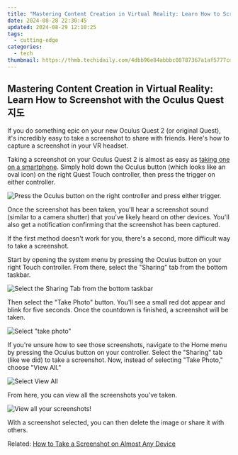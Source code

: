 ```yaml
---
title: "Mastering Content Creation in Virtual Reality: Learn How to Screenshot with the Oculus Quest 지도"
date: 2024-08-28 22:30:45
updated: 2024-08-29 12:10:25
tags:
  - cutting-edge
categories:
  - tech
thumbnail: https://thmb.techidaily.com/4dbb96e84abbbc08787367a1af5777cd4560a19b1ed332d7a4f64409037b9669.jpg
---
```


## Mastering Content Creation in Virtual Reality: Learn How to Screenshot with the Oculus Quest 지도

If you do something epic on your new Oculus Quest 2 (or original Quest), it's incredibly easy to take a screenshot to share with friends. Here's how to capture a screenshot in your VR headset.

 Taking a screenshot on your Oculus Quest 2 is almost as easy as [taking one on a smartphone](https://video-capture.techidaily.com/updated-in-2024-videographers-guide-to-capturing-sports-competitions/). Simply hold down the Oculus button (which looks like an oval icon) on the right Quest Touch controller, then press the trigger on either controller.

![Press the Oculus button on the right controller and press either trigger.](https://static1.howtogeekimages.com/wordpress/wp-content/uploads/2021/02/controller-button.png) 

 Once the screenshot has been taken, you'll hear a screenshot sound (similar to a camera shutter) that you've likely heard on other devices. You'll also get a notification confirming that the screenshot has been captured.

 If the first method doesn't work for you, there's a second, more difficult way to take a screenshot.

 Start by opening the system menu by pressing the Oculus button on your right Touch controller. From there, select the "Sharing" tab from the bottom taskbar.

![Select the Sharing Tab from the bottom taskbar](https://static1.howtogeekimages.com/wordpress/wp-content/uploads/2021/02/oculus-screen-1.png) 

 Then select the "Take Photo" button. You'll see a small red dot appear and blink for five seconds. Once the countdown is finished, a screenshot will be taken.

![Select "take photo"](https://static1.howtogeekimages.com/wordpress/wp-content/uploads/2021/02/oculus-screen-2.png) 

 If you're unsure how to see those screenshots, navigate to the Home menu by pressing the Oculus button on your controller. Select the "Sharing" tab (like we did) to take a screenshot. Now, instead of selecting "Take Photo," choose "View All."

![Select View All](https://static1.howtogeekimages.com/wordpress/wp-content/uploads/2021/02/FINAL-square-2.png) 

 From here, you can view all the screenshots you've taken.

![View all your screenshots!](https://static1.howtogeekimages.com/wordpress/wp-content/uploads/2021/02/FINAL-square-1.png) 

 With a screenshot selected, you can then delete the image or share it with others.

Related: [How to Take a Screenshot on Almost Any Device](https://video-capture.techidaily.com/updated-in-2024-videographers-guide-to-capturing-sports-competitions/)

<ins class="adsbygoogle"
     style="display:block"
     data-ad-format="autorelaxed"
     data-ad-client="ca-pub-7571918770474297"
     data-ad-slot="1223367746"></ins>



<ins class="adsbygoogle"
     style="display:block"
     data-ad-client="ca-pub-7571918770474297"
     data-ad-slot="8358498916"
     data-ad-format="auto"
     data-full-width-responsive="true"></ins>
